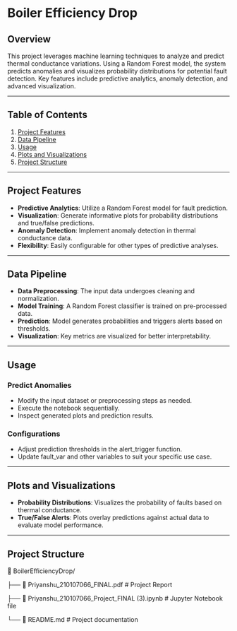 # Boiler Efficiency Drop

## Overview

This project leverages machine learning techniques to analyze and predict thermal conductance variations. Using a Random Forest model, the system predicts anomalies and visualizes probability distributions for potential fault detection. Key features include predictive analytics, anomaly detection, and advanced visualization.

---

## Table of Contents

1. [Project Features](#project-features)
2. [Data Pipeline](#data-pipeline)
4. [Usage](#usage)
5. [Plots and Visualizations](#plots-and-visualizations)
6. [Project Structure](#project-structure)

---

## Project Features

- **Predictive Analytics**: Utilize a Random Forest model for fault prediction.
- **Visualization**: Generate informative plots for probability distributions and true/false predictions.
- **Anomaly Detection**: Implement anomaly detection in thermal conductance data.
- **Flexibility**: Easily configurable for other types of predictive analyses.

---

## Data Pipeline

- **Data Preprocessing**: The input data undergoes cleaning and normalization.
- **Model Training**: A Random Forest classifier is trained on pre-processed data.
- **Prediction**: Model generates probabilities and triggers alerts based on thresholds.
- **Visualization**: Key metrics are visualized for better interpretability.

---

## Usage

### Predict Anomalies

- Modify the input dataset or preprocessing steps as needed.
- Execute the notebook sequentially.
- Inspect generated plots and prediction results.

### Configurations
- Adjust prediction thresholds in the alert_trigger function.
- Update fault_var and other variables to suit your specific use case.

---

## Plots and Visualizations

- **Probability Distributions**: Visualizes the probability of faults based on thermal conductance.
- **True/False Alerts**: Plots overlay predictions against actual data to evaluate model performance.

---

## Project Structure

📁 BoilerEfficiencyDrop/

├── 📄 Priyanshu_210107066_FINAL.pdf                       # Project Report

├── 📄 Priyanshu_210107066_Project_FINAL (3).ipynb         # Jupyter Notebook file

└── 📄 README.md                                           # Project documentation
